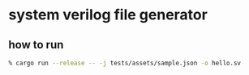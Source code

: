 # system verilog file generator

## how to run

```sh
% cargo run --release -- -j tests/assets/sample.json -o hello.sv
```

